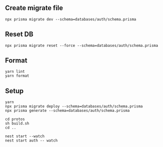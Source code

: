 ## Create migrate file
```
npx prisma migrate dev --schema=databases/auth/schema.prisma
```

## Reset DB
```
npx prisma migrate reset --force --schema=databases/auth/schema.prisma
```

## Format
```
yarn lint
yarn format
```

## Setup
```
yarn
npx prisma migrate deploy --schema=databases/auth/schema.prisma
npx prisma generate --schema=databases/auth/schema.prisma

cd protos
sh build.sh
cd ..

nest start --watch
nest start auth -- watch
```